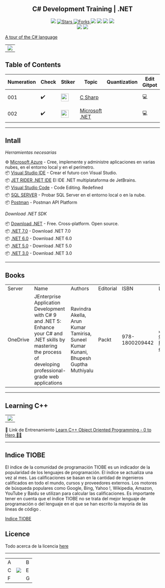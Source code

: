 <h2 align="center">  C# Development Training  | .NET </h2>
<!-- https://shields.io/ -->

<p align="center">
  
  </a>
    <img src="https://img.shields.io/github/languages/top/BrianMarquez3/C-Sharp-Training?color=darkviolet">
  </a>

  <a href="https://github.com/BrianMarquez3/C-Sharp-Training/stargazers">
    <img src="https://img.shields.io/github/stars/BrianMarquez3/C-Sharp-Training.svg?style=flat" alt="Stars">
  </a>

  <a href="https://github.com/BrianMarquez3/C-Sharp-Training/network">
    <img src="https://img.shields.io/github/forks/BrianMarquez3/C-Sharp-Training.svg?style=flat" alt="Forks">
  </a>

  </a>
    <img src="https://img.shields.io/github/v/tag/BrianMarquez3/C-Sharp-Training?color=blue&label=Version&logo=CSharp">
  </a>

  </a>
    <img src="https://img.shields.io/github/languages/code-size/BrianMarquez3/C-Sharp-Training">
  </a>

  </a>
    <img src="https://img.shields.io/github/downloads/BrianMarquez3/C-Sharp-Training/total?color=darkviolet">
  </a>

  </a>
   <a href="https://github.com/BrianMarquez3/C-Sharp-Training/network">
    <img src="https://img.shields.io/badge/Plataform-Windows-blue">
  </a><br>
  <img src="https://img.shields.io/github/last-commit/BrianMarquez3/C-Sharp-Training?color=darkviolet&style=for-the-badge">
  <img src="https://img.shields.io/github/languages/count/BrianMarquez3/C-Sharp-Training?style=for-the-badge">
</p>

[A tour of the C# language](https://docs.microsoft.com/en-us/dotnet/csharp/tour-of-csharp/)

<table align="center" >
  <tr>
    <td align="center" style="padding=0;width=50%;">
      <img align="center" style="padding=0;" src="./images/c++.gif" />
    </td>
  </tr>
</table>	   


## Table of Contents

| Numeration   | Check       | Stiker        |    Topic      |   Quantization   |    Edit Gitpot    |    Downloads    |  link  |
| ------------ |-------------|-------------- |----------------- |------------------ |---------------- |-------------- |------------- |
|  001   |:heavy_check_mark: |<img src="https://media.giphy.com/media/duFk6vWKCGWhnqdU1f/giphy.gif" width="25px"> | [C Sharp](#C-Sharp)   |     | 💻 | 💾 | [ ⬅️ back](https://github.com/BrianMarquez3)| 
|  002   |:heavy_check_mark: |<img src="https://media.giphy.com/media/duFk6vWKCGWhnqdU1f/giphy.gif" width="25px"> | [Microsoft .NET](#Microsoft-NET)   |     | 💻 | 💾 | [ ⬅️ back](https://github.com/BrianMarquez3)| 

---

## Intall

_Herramientas necesarias_

<!-- <table align="center">
  <tr>
    <td align="center" style="padding=0;width=50%;">
      <img align="center" style="padding=0;" src="./images/cs1.jpg" />
      <h5>Multiparadigma: estructurado, imperativo, orientado a objetos, dirigido por eventos, funcional, genérico, reflexivo</h5>
    </td>
  </tr>
</table> -->

⚙️ [Microsoft Azure](https://azure.microsoft.com/es-es/) - Cree, implemente y administre aplicaciones en varias nubes, en el entorno local y en el perímetro. <br>
📦 [Visual Studio IDE](https://visualstudio.microsoft.com/es/) - Crear el futuro con Visual Studio. <br>
📦 [JET RIDER .NET IDE](https://www.jetbrains.com/rider/) El IDE .NET multiplataforma de JetBrains. <br>
📦 [Visual Studio Code](https://code.visualstudio.com/) - Code Editing. Redefined<br>
📦 [SQL SERVER](https://www.microsoft.com/es-es/sql-server/sql-server-downloads) - Probar SQL Server en el entorno local o en la nube. <br>
📦 [Postman](https://www.postman.com/) - Postman API Platform <br>

_Download .NET SDK_

📦 [Download .NET](https://dotnet.microsoft.com/en-us/download) - Free. Cross-platform. Open source. <br>
📦 [.NET 7.0](https://dotnet.microsoft.com/en-us/download/dotnet/7.0) - Download .NET 7.0 <br>
📦 [.NET 6.0](https://dotnet.microsoft.com/en-us/download/dotnet/6.0) - Download .NET 6.0 <br>
📦 [.NET 5.0](https://dotnet.microsoft.com/en-us/download/dotnet/5.0) - Download .NET 5.0 <br>
📦 [.NET 3.0](https://dotnet.microsoft.com/en-us/download/dotnet/3.0) - Download .NET 3.0 <br>

---

## Books

<table>
  <tr>
      <td>Server</td>
      <td>Name</td>
      <td>Authors</td>
      <td>Editorial</td>
      <td>ISBN</td>
      <td>Link</td>
  </tr>

   <tr>
      <td>OneDrive</td>
      <td>JEnterprise Application Development with C# 9 and .NET 5: Enhance your C# and .NET skills by mastering the process of developing professional-grade web applications</td>
      <td>Ravindra Akella, Arun Kumar Tamirisa, Suneel Kumar Kunani, Bhupesh Guptha Muthiyalu </td>
      <td>Packt</td>
      <td>978-1800209442</td>
      <td><a href="https://ucsmedu-my.sharepoint.com/:b:/g/personal/47092136_ucsm_edu_pe/EfYWr7zbWd9EnWunYLyXkZkB2RgYmEuOWH-x2M9xV_8NLg?e=ohhhEi">Java Como Programar en Java</a></td>
  </tr>

</table>

---
## Learning C++
	   
<table align="center">
  <tr>
    <td align="center" style="padding=0;width=50%;">
      <img align="center" style="padding=0;" src="./images/Cshap.png" />
    </td>
  </tr>
</table> 
	   
	   
🏫 Link de Entrenamiento [Learn C++ Object Oriented Programming - 0 to Hero 🦸‍♂️](https://github.com/BrianMarquez3/C-Plus-Plus-Course)


---

## Indice TIOBE

<p>El índice de la comunidad de programación TIOBE es un indicador de la popularidad de los lenguajes de programación. 
El índice se actualiza una vez al mes. Las calificaciones se basan en la cantidad de ingenieros calificados en todo el mundo, 
cursos y proveedores externos. Los motores de búsqueda populares como Google, Bing, Yahoo !, Wikipedia, Amazon, YouTube y 
Baidu se utilizan para calcular las calificaciones. 
Es importante tener en cuenta que el índice TIOBE no se trata del mejor lenguaje de 
programación o del lenguaje en el que se han escrito la mayoría de las líneas de código .</p>

[Indice TIOBE](https://www.tiobe.com/tiobe-index/)

## Licence 

Todo acerca de la licencia [here](https://github.com/BrianMarquez3/Learning-Java/blob/main/LICENCE)


---

 <table align="center">
    <tr>
      <td colspan="3">A</td>
        <td>B</td>
      </tr>
      <tr>
        <td>C</td>
      <td colspan="2"><img align="center" style="padding=0;" src="./images/elastic.gif" /></td>
        <td>E</td>
      </tr>
      <tr>
      <td colspan="3">F</td>
        <td>G</td>
    </tr>
</table>


